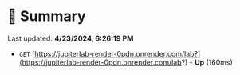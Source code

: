 # 📖 Summary
Last updated: **4/23/2024, 6:26:19 PM**

- `GET` [https://jupiterlab-render-0pdn.onrender.com/lab?](https://jupiterlab-render-0pdn.onrender.com/lab?) - **Up** (160ms)
